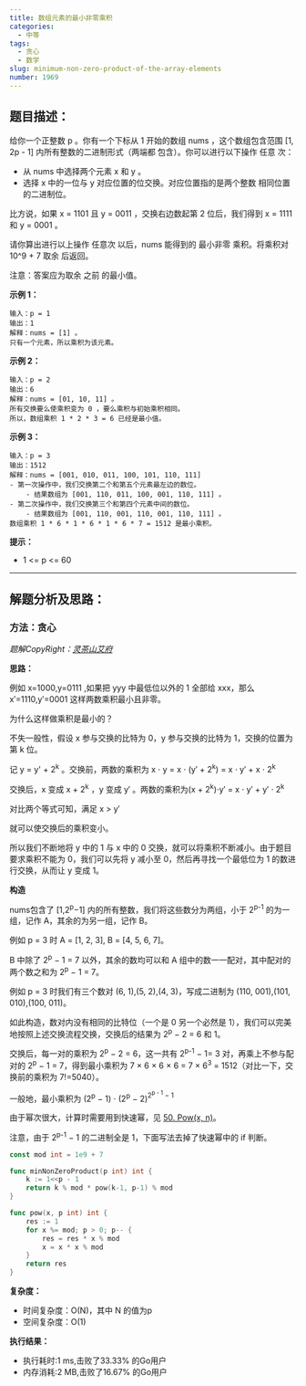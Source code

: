 ```yaml
---
title: 数组元素的最小非零乘积
categories:
  - 中等
tags:
  - 贪心
  - 数学
slug: minimum-non-zero-product-of-the-array-elements
number: 1969
---
```


## 题目描述：

给你一个正整数 p 。你有一个下标从 1 开始的数组 nums ，这个数组包含范围 [1, 2p - 1] 内所有整数的二进制形式（两端都 包含）。你可以进行以下操作 任意 次：

- 从 nums 中选择两个元素 x 和 y  。
- 选择 x 中的一位与 y 对应位置的位交换。对应位置指的是两个整数 相同位置 的二进制位。

比方说，如果 x = 1101 且 y = 0011 ，交换右边数起第 2 位后，我们得到 x = 1111 和 y = 0001 。

请你算出进行以上操作 任意次 以后，nums 能得到的 最小非零 乘积。将乘积对 10^9 + 7 取余 后返回。

注意：答案应为取余 之前 的最小值。

**示例 1：**
```
输入：p = 1
输出：1
解释：nums = [1] 。
只有一个元素，所以乘积为该元素。
```

**示例 2：**
```
输入：p = 2
输出：6
解释：nums = [01, 10, 11] 。
所有交换要么使乘积变为 0 ，要么乘积与初始乘积相同。
所以，数组乘积 1 * 2 * 3 = 6 已经是最小值。
```

**示例 3：**
```
输入：p = 3
输出：1512
解释：nums = [001, 010, 011, 100, 101, 110, 111]
- 第一次操作中，我们交换第二个和第五个元素最左边的数位。
    - 结果数组为 [001, 110, 011, 100, 001, 110, 111] 。
- 第二次操作中，我们交换第三个和第四个元素中间的数位。
    - 结果数组为 [001, 110, 001, 110, 001, 110, 111] 。
数组乘积 1 * 6 * 1 * 6 * 1 * 6 * 7 = 1512 是最小乘积。
```

**提示：**
- 1 <= p <= 60

---
## 解题分析及思路：


### 方法：贪心

*题解CopyRight：[灵茶山艾府](https://leetcode.cn/problems/minimum-non-zero-product-of-the-array-elements/solutions/936621/tan-xin-ji-qi-shu-xue-zheng-ming-by-endl-uumv/)*


**思路：**

例如 x=1000,y=0111 ,如果把 yyy 中最低位以外的 1 全部给 xxx，那么 x′=1110,y′=0001 这样两数乘积最小且非零。

为什么这样做乘积是最小的？

不失一般性，假设 x 参与交换的比特为 0，y 参与交换的比特为 1，交换的位置为第 k 位。

记 y = y' + 2<sup>k</sup> 。交换前，两数的乘积为 x ⋅ y = x ⋅ (y′ + 2<sup>k</sup>) = x ⋅ y′ + x ⋅ 2<sup>k</sup>

交换后，x 变成 x + 2<sup>k</sup> ，y 变成 y′ 。两数的乘积为(x + 2<sup>k</sup>)⋅y′ = x ⋅ y′ + y′ ⋅ 2<sup>k</sup>

对比两个等式可知，满足 x > y′

就可以使交换后的乘积变小。

所以我们不断地将 y 中的 1 与 x 中的 0 交换，就可以将乘积不断减小。由于题目要求乘积不能为 0，我们可以先将 y 减小至 0，然后再寻找一个最低位为 1 的数进行交换，从而让 y 变成 1。

**构造**

nums包含了 [1,2<sup>p</sup>−1] 内的所有整数，我们将这些数分为两组，小于 2<sup>p-1</sup> 的为一组，记作 A，其余的为另一组，记作 B。

例如 p = 3 时 A = [1, 2, 3], B = [4, 5, 6, 7]。

B 中除了 2<sup>p</sup> − 1 = 7 以外，其余的数均可以和 A 组中的数一一配对，其中配对的两个数之和为 2<sup>p</sup> − 1 = 7。

例如 p = 3 时我们有三个数对 (6, 1),(5, 2),(4, 3)，写成二进制为 (110, 001),(101, 010),(100, 011)。

如此构造，数对内没有相同的比特位（一个是 0 另一个必然是 1），我们可以完美地按照上述交换流程交换，交换后的结果为 2<sup>p</sup> − 2 = 6 和 1。

交换后，每一对的乘积为 2<sup>p</sup> − 2 = 6，这一共有 2<sup>p-1</sup> − 1= 3 对，再乘上不参与配对的 2<sup>p</sup> − 1 = 7，得到最小乘积为 7 × 6 × 6 × 6 = 7 × 6<sup>3</sup> = 1512（对比一下，交换前的乘积为 7!=5040）。

一般地，最小乘积为
(2<sup>p</sup> − 1) ⋅ (2<sup>p</sup> − 2)<sup>2<sup>p - 1</sup> − 1</sup>

由于幂次很大，计算时需要用到快速幂，见 [50. Pow(x, n)](https://leetcode.cn/problems/powx-n/)。

注意，由于 2<sup>p-1</sup> − 1 的二进制全是 1，下面写法去掉了快速幂中的 if 判断。


```go
const mod int = 1e9 + 7

func minNonZeroProduct(p int) int {
	k := 1<<p - 1
	return k % mod * pow(k-1, p-1) % mod
}

func pow(x, p int) int {
	res := 1
	for x %= mod; p > 0; p-- {
		res = res * x % mod
		x = x * x % mod
	}
	return res
}
```

**复杂度：**

- 时间复杂度：O(N)，其中 N 的值为p
- 空间复杂度：O(1)

**执行结果：**

- 执行耗时:1 ms,击败了33.33% 的Go用户
- 内存消耗:2 MB,击败了16.67% 的Go用户
